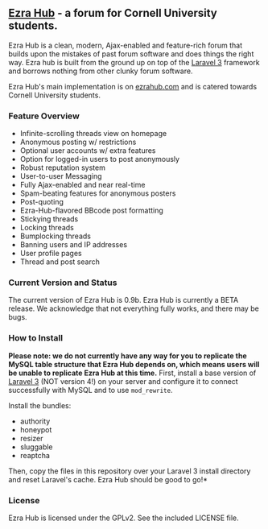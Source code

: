## [Ezra Hub](http://ezrahub.com) - a forum for Cornell University students.

Ezra Hub is a clean, modern, Ajax-enabled and feature-rich forum that builds upon the mistakes of past forum software and does things the right way. Ezra hub is built from the ground up on top of the [Laravel 3](http://laravel.com) framework and borrows nothing from other clunky forum software.

Ezra Hub's main implementation is on [ezrahub.com](http://ezrahub.com) and is catered towards Cornell University students.

### Feature Overview

- Infinite-scrolling threads view on homepage
- Anonymous posting w/ restrictions
- Optional user accounts w/ extra features
- Option for logged-in users to post anonymously
- Robust reputation system
- User-to-user Messaging
- Fully Ajax-enabled and near real-time
- Spam-beating features for anonymous posters
- Post-quoting
- Ezra-Hub-flavored BBcode post formatting
- Stickying threads
- Locking threads
- Bumplocking threads
- Banning users and IP addresses
- User profile pages
- Thread and post search

### Current Version and Status
The current version of Ezra Hub is 0.9b. Ezra Hub is currently a BETA release. We acknowledge that not everything fully works, and there may be bugs.

### How to Install
**Please note: we do not currently have any way for you to replicate the MySQL table structure that Ezra Hub depends on, which means users will be unable to replicate Ezra Hub at this time.** First, install a base version of [Laravel 3](http://laravel.com) (NOT version 4!) on your server and configure it to connect successfully with MySQL and to use `mod_rewrite`.

Install the bundles:
- authority
- honeypot
- resizer
- sluggable
- reaptcha

Then, copy the files in this repository over your Laravel 3 install directory and reset Laravel's cache. Ezra Hub should be good to go!*


### License

Ezra Hub is licensed under the GPLv2. See the included LICENSE file.
